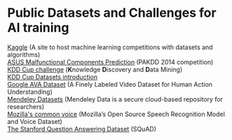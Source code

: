 # Public Datasets and Challenges for AI training
[Kaggle](https://www.kaggle.com/) (A site to host machine learning competitions with datasets and algorithms)  
[ASUS Malfunctional Components Prediction](https://www.kaggle.com/c/pakdd-cup-2014/data) (PAKDD 2014 competition)  
[KDD Cup challenge](http://www.kdd.org/kdd-cup/view/kdd-cup-2016) (**K**nowledge **D**iscovery and **D**ata Mining)  
[KDD Cup Datasets introduction](http://www.jianshu.com/p/70be2e313df1)  
[Google AVA Dataset](https://research.google.com/ava/) (A Finely Labeled Video Dataset for Human Action Understanding)  
[Mendeley Datasets](https://data.mendeley.com/datasets) (Mendeley Data is a secure cloud-based repository for researchers)  
[Mozilla's common voice](https://voice.mozilla.org/data) (Mozilla’s Open Source Speech Recognition Model and Voice Dataset)  
[The Stanford Question Answering Dataset](https://rajpurkar.github.io/SQuAD-explorer/) (SQuAD)
